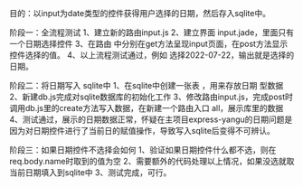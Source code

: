 目的：以input为date类型的控件获得用户选择的日期，然后存入sqlite中。

阶段一：全流程测试
1、建立新的路由input.js
2、建立界面 input.jade，里面只有一个日期选择控件
3、在路由 中分别在get方法呈现input页面，在post方法显示 控件选择的值。
4、以上流程测试通过，例如 选择2022-07-22，输出就是选择的日期。

阶段二：将日期写入 sqlite中
1、在sqlite中创建一张表 ，用来存放日期 型数据
2、新建db.js完成对sqlite数据库的初始化工作
3、修改路由input.js，完成post时调用db.js里的create方法写入数据，在新建一个路由入口 all，展示库里的数据 
4、测试通过，展示的日期数据正常，怀疑在主项目express-yangu的日期问题是因为对日期控件进行了当前日的赋值操作，导致写入sqlite后变得不可辨认。

阶段三：如果日期控件不选择会如何
1、验证如果日期控件什么都不选，则在req.body.name时取到的值为空
2、需要额外的代码处理以上情况，如果没选就取当前日期填入到sqlite中
3、测试完成，可行。

